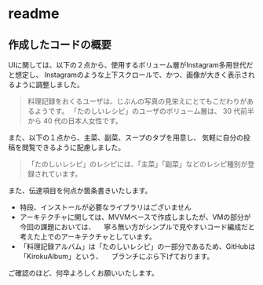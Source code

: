 # readme

## 作成したコードの概要

UIに関しては、以下の２点から、使用するボリューム層がInstagram多用世代だと想定し、
Instagramのような上下スクロールで、かつ、画像が大きく表示されるように調整しました。

> 料理記録をおくるユーザは、じぶんの写真の見栄えにとてもこだわりがあるようです。
>「たのしいレシピ」のユーザのボリューム層は、 30 代前半から 40 代の日本人女性です。

また、以下の１点から、主菜、副菜、スープのタブを用意し、
気軽に自分の投稿を閲覧できるように配慮しました。

>「たのしいレシピ」のレシピには、「主菜」「副菜」などのレシピ種別が登録されています。

また、伝達項目を何点か箇条書きいたします。

- 特段、インストールが必要なライブラリはございません
- アーキテクチャに関しては、MVVMベースで作成しましたが、VMの部分が今回の課題においては、
　寧ろ無い方がシンプルで見やすいコード編成だと考えた上でのアーキテクチャとしています。
- 「料理記録アルバム」は「たのしいレシピ」の一部分であるため、GitHubは「KirokuAlbum」という、
　ブランチにぶら下げております。

ご確認のほど、何卒よろしくお願いいたします。
